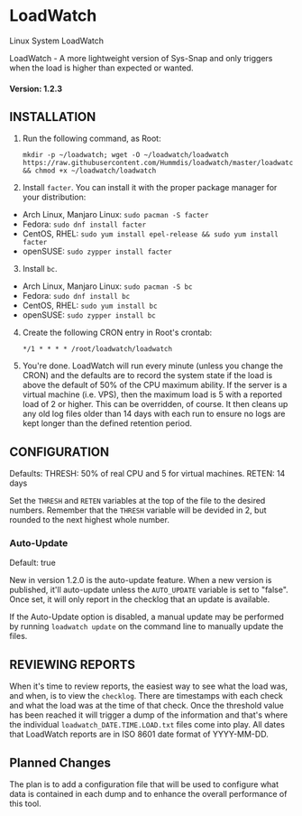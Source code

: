# LoadWatch
Linux System LoadWatch

LoadWatch - A more lightweight version of Sys-Snap and only triggers when the load is higher than expected or wanted.

#### Version: 1.2.3

## INSTALLATION

1. Run the following command, as Root:

       mkdir -p ~/loadwatch; wget -O ~/loadwatch/loadwatch https://raw.githubusercontent.com/Hummdis/loadwatch/master/loadwatch && chmod +x ~/loadwatch/loadwatch

2. Install `facter`.  You can install it with the proper package manager for your distribution:
 - Arch Linux, Manjaro Linux: `sudo pacman -S facter`
 - Fedora: `sudo dnf install facter`
 - CentOS, RHEL: `sudo yum install epel-release && sudo yum install facter`
 - openSUSE: `sudo zypper install facter`
 
3. Install `bc`. 
 - Arch Linux, Manjaro Linux: `sudo pacman -S bc`
 - Fedora: `sudo dnf install bc`
 - CentOS, RHEL: `sudo yum install bc`
 - openSUSE: `sudo zypper install bc`
 
4. Create the following CRON entry in Root's crontab:

       */1 * * * * /root/loadwatch/loadwatch

5. You're done.  LoadWatch will run every minute (unless you change the CRON) and the defaults are to record the system state if the load is above the default of 50% of the CPU maximum ability.  If the server is a virtual machine (i.e. VPS), then the maximum load is 5 with a reported load of 2 or higher. This can be overridden, of course.  It then cleans up any old log files older than 14 days with each run to ensure no logs are kept longer than the defined retention period.

## CONFIGURATION

Defaults:
    THRESH: 50% of real CPU and 5 for virtual machines.
    RETEN: 14 days

Set the `THRESH` and `RETEN` variables at the top of the file to the desired numbers. Remember that the `THRESH` variable will be devided in 2, but rounded to the next highest whole number.

### Auto-Update

Default: true

New in version 1.2.0 is the auto-update feature. When a new version is published, it'll auto-update unless the `AUTO_UPDATE` variable is set to "false". Once set, it will only report in the checklog that an update is available.

If the Auto-Update option is disabled, a manual update may be performed by running `loadwatch update` on the command line to manually update the files.

## REVIEWING REPORTS

When it's time to review reports, the easiest way to see what the load was, and when, is to view the `checklog`.  There are timestamps with each check and what the load was at the time of that check. Once the threshold value has been reached it will trigger a dump of the information and that's where the individual `loadwatch_DATE.TIME.LOAD.txt` files come into play.  All dates that LoadWatch reports are in ISO 8601 date format of YYYY-MM-DD.

## Planned Changes

The plan is to add a configuration file that will be used to configure what data is contained in each dump and to enhance the overall performance of this tool.
